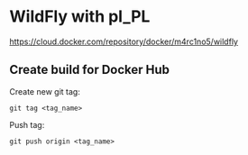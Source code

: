 # WildFly with pl_PL

https://cloud.docker.com/repository/docker/m4rc1no5/wildfly

Create build for Docker Hub
---------------------------

Create new git tag:
```
git tag <tag_name>
```

Push tag:
```
git push origin <tag_name>
```
